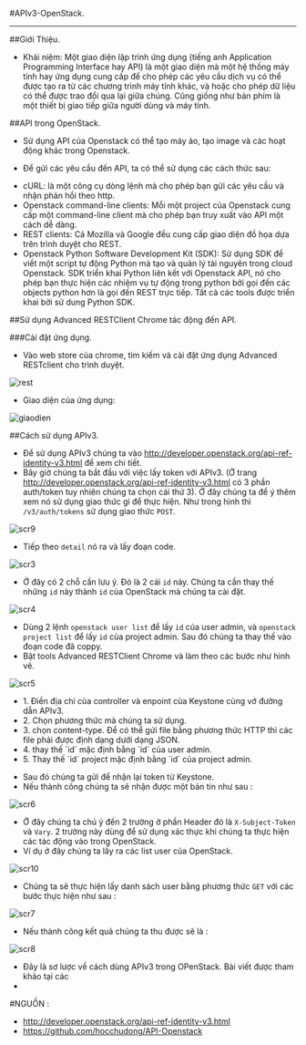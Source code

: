 #APIv3-OpenStack.

****

##Giới Thiệu.

- Khái niệm: Một giao diện lập trình ứng dụng (tiếng anh Application Programming Interface hay API) là một giao diện mà một hệ thống máy tính hay ứng dụng cung cấp để cho phép các yêu cầu dịch vụ có thể được tạo ra từ các chương trình máy tính khác, và hoặc cho phép dữ liệu có thể được trao đổi qua lại giữa chúng. Cũng giống như bàn phím là một thiết bị giao tiếp giữa người dùng và máy tính.

##API trong OpenStack.

- Sử dụng API của Openstack có thể tạo máy ảo, tạo image và các hoạt động khác trong Openstack.

- Để gửi các yêu cầu đến API, ta có thể sử dụng các cách thức sau:
 <ul>
 <li>cURL: là một công cụ dòng lệnh mà cho phép bạn gửi các yêu cầu và nhận phản hồi theo http.</li>
 <li>Openstack command-line clients: Mỗi một project của Openstack cung cấp một command-line client mà cho phép bạn truy xuất vào API một cách dễ dàng.</li>
 <li>REST clients: Cả Mozilla và Google đều cung cấp giao diện đồ họa dựa trên trình duyệt cho REST.</li>
 <li>Openstack Python Software Development Kit (SDK): Sử dụng SDK để viết một script tự động Python mà tạo và quản lý tài nguyên trong cloud Openstack. SDK triển khai Python liên kết với Openstack API, nó cho phép bạn thực hiện các nhiệm vụ tự động trong python bởi gọi đến các objects python hơn là gọi đến REST trực tiếp. Tất cả các tools được triển khai bởi sử dung Python SDK.</li>
 </ul>

##Sử dụng Advanced RESTClient Chrome tác động đến API.

###Cài đặt ứng dụng.

- Vào web store của chrome, tìm kiếm và cài đặt ứng dụng Advanced RESTclient cho trình duyệt.

![rest](http://i.imgur.com/wA371m1.png)

- Giao diện của ứng dụng:

![giaodien](http://i.imgur.com/FefnK5L.png)

##Cách sử dụng APIv3.

- Để sử dụng APIv3 chúng ta vào http://developer.openstack.org/api-ref-identity-v3.html để xem chi tiết.
- Bây giờ chúng ta bắt đầu với việc lấy token với APIv3. (Ở trang http://developer.openstack.org/api-ref-identity-v3.html có 3 phần auth/token tuy nhiên chúng ta chọn cái thứ 3). Ở đây chúng ta để ý thêm xem nó sử dụng giao thức gì để thực hiện. Như trong hình thì `/v3/auth/tokens` sử dụng giao thức `POST`.

![scr9](http://i.imgur.com/mC4eior.png)

- Tiếp theo `detail` nó ra và lấy đoạn code.

![scr3](http://i.imgur.com/FTwT4nw.png)

- Ở đây có 2 chỗ cần lưu ý. Đó là 2 cái `id` này. Chúng ta cần thay thế những `id` này thành `id` của OpenStack mà chúng ta cài đặt.

![scr4](http://i.imgur.com/lPzDE33.png)

- Dùng 2 lệnh `openstack user list` để lấy `id` của user admin, và `openstack project list` để lấy `id` của project admin. Sau đó chúng ta thay thế vào đoạn code đã coppy.
- Bật tools Advanced RESTClient Chrome và làm theo các bước như hình vẽ.

![scr5](http://i.imgur.com/rZMyqqH.png)

 <ul>
 <li>1. Điền địa chỉ của controller và enpoint của Keystone cùng vớ đường dẫn APIv3. </li>
 <li>2. Chọn phương thức mà chúng ta sử dụng.</li>
 <li>3. chọn content-type. Để có thể gửi file bằng phương thức HTTP thì các file phải được định dạng dưới dạng JSON.</li>
 <li>4. thay thế `id` mặc định bằng `id` của user admin.</li>
 <li>5. Thay thế `id` project mặc định bằng `id` của project admin.</li>
 </ul>

- Sau đó chúng ta gửi để nhận lại token từ Keystone.
- Nếu thành công chúng ta sẽ nhận được một bản tin như sau :

![scr6](http://i.imgur.com/37KhhgZ.png)

- Ở đây chúng ta chú ý đến 2 trường ở phần Header đó là `X-Subject-Token` và `Vary`. 2 trường này dùng để sử dụng xác thực khi chúng ta thực hiện các tác động vào trong OpenStack.
- Ví dụ ở đây chúng ta lấy ra các list user của OpenStack.

![scr10](http://i.imgur.com/My3XZrQ.png)

- Chúng ta sẽ thực hiện lấy danh sách user bằng phương thức `GET`
 với các bước thực hiện như sau : 

![scr7](http://i.imgur.com/wXO5lQO.png)

- Nếu thành công kết quả chúng ta thu được sẽ là : 

![scr8](http://i.imgur.com/JR19Vfc.png)

- Đây là sơ lược về cách dùng APIv3 trong OPenStack. Bài viết được tham khảo tại các 
- 
#NGUỒN :

- http://developer.openstack.org/api-ref-identity-v3.html
- https://github.com/hocchudong/API-Openstack
